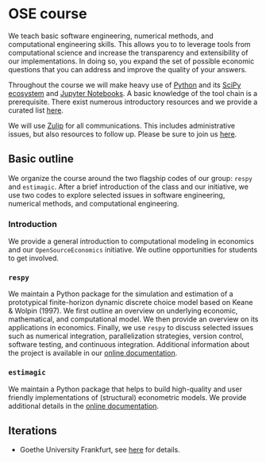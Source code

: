 # OSE course

We teach basic software engineering, numerical methods, and computational engineering skills. This allows you to to leverage tools from computational science and increase the transparency and extensibility of our implementations. In doing so, you expand the set of possible economic questions that you can address and improve the quality of your answers.

Throughout the course we will make heavy use of [Python](https://www.python.org) and its [SciPy ecosystem](https://www.scipy.org) and [Jupyter Notebooks](https://jupyter.org). A basic knowledge of the tool chain is a prerequisite. There exist numerous introductory resources and we provide a curated list [here](https://github.com/HumanCapitalAnalysis/general-resources).

We will use [Zulip](https://zulipchat.com/) for all communications. This includes administrative issues, but also resources to follow up. Please be sure to join us [here](https://ose.zulipchat.com/join/dw3ysawvg0dg3c92uwkf68c6).

## Basic outline

We organize the course around the two flagship codes of our group: `respy` and `estimagic`. After a brief introduction of the class and our initiative, we use two codes to explore selected issues in software engineering, numerical methods, and computational engineering.

### Introduction

We provide a general introduction to computational modeling in economics and our `OpenSourceEconomics` initiative. We outline opportunities for students to get involved.

### `respy`

We maintain a Python package for the simulation and estimation of a prototypical finite-horizon dynamic discrete choice model based on Keane & Wolpin (1997). We first outline an overview on underlying economic, mathematical, and computational model. We then provide an overview on its applications in economics. Finally, we use `respy` to discuss selected issues such as numerical integration, parallelization strategies, version control, software testing, and continuous integration. Additional information about the project is available in our [online documentation](https://respy.readthedocs.io).

### `estimagic`

We maintain a Python package that helps to build high-quality and user friendly implementations of (structural) econometric models. We provide additional details in the [online documentation](https://estimagic.readthedocs.io).

## Iterations

* Goethe University Frankfurt, see [here](https://github.com/OpenSourceEconomics/ose-course/blob/master/iterations/goethe-university-frankfurt/README.md) for details.
